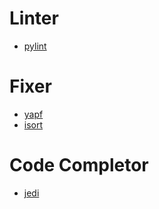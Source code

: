 # Linter #

* [pylint]

# Fixer #

* [yapf]
* [isort]

# Code Completor #

* [jedi]

[pylint]: https://github.com/PyCQA/pylint
[yapf]: https://github.com/google/yapf
[isort]: https://github.com/timothycrosley/isort
[jedi]: https://github.com/davidhalter/jedi
